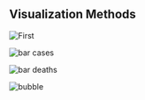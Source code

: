 ## Visualization Methods

![First](/5.PNG)

![bar cases](/2.PNG)

![bar deaths](/3.PNG)

![bubble](/4.PNG)
